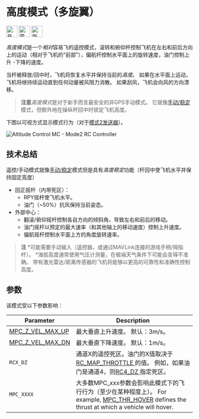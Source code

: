 # 高度模式（多旋翼）

[<img src="../../assets/site/difficulty_easy.png" title="易于使用" width="30px" />](../getting_started/flight_modes.md#key_difficulty)&nbsp;[<img src="../../assets/site/remote_control.svg" title="需要手动或遥控控制" width="30px" />](../getting_started/flight_modes.md#key_manual)&nbsp;[<img src="../../assets/site/altitude_icon.svg" title="所需高度（例如巴罗、测距仪）" width="30px" />](../getting_started/flight_modes.md#altitude_only)

*高度模式*是一个*相对*容易飞的遥控模式，滚转和俯仰杆控制飞机在左右和前后方向上的运动（相对于飞机的“前部”），偏航杆控制水平面上的旋转速度，油门控制上升 -下降的速度。

当杆被释放/回中时，飞机将恢复水平并保持当前的*高度*。 如果在水平面上运动，飞机将继持续运动直到任何动量被风阻力消散。 如果刮风，飞机会向风的方向漂移。

> **注意***高度模式*是对于新手而言最安全的非GPS手动模式。 它就像[手动/稳定](../flight_modes/manual_stabilized_mc.md)模式，但额外地在操纵杆回中时锁定飞机高度。

下图以可视方式显示模式行为（对于[模式2发送器](../getting_started/rc_transmitter_receiver.md#transmitters-for-aircraft)）。

![Altitude Control MC - Mode2 RC Controller](../../images/flight_modes/altitude_control_mode_copter.png)

## 技术总结

遥控/手动模式就像[手动/稳定](../flight_modes/manual_stabilized_mc.md)模式但是具有*高度稳定*功能（杆回中使飞机水平并保持固定高度）

* 回正摇杆（内带死区）： 
  * RPY摇杆使飞机水平。
  * 油门（~50%）抗风保持当前姿态。
* 外部中心： 
  * 翻滚/俯仰摇杆控制各自方向的倾斜角，导致左右和前后的移动。
  * 油门摇杆以预定的最大速率（和其他轴上的移动速度）控制上升速度。
  * 偏航摇杆控制水平面上方的角度旋转速率。

> **注** *可能需要手动输入（遥控器，或通过MAVLink连接的游戏手柄/拇指杆）。 *海拔高度通常使用气压计测量，在极端天气条件下可能会变得不准确。 带有激光雷达/距离传感器的飞机将能够以更高的可靠性和准确性控制高度。

## 参数

该模式受以下参数影响：

| Parameter                                                                                                   | Description                                                                                                                                                                        |
| ----------------------------------------------------------------------------------------------------------- | ---------------------------------------------------------------------------------------------------------------------------------------------------------------------------------- |
| <span id="MPC_Z_VEL_MAX_UP"></span>[MPC_Z_VEL_MAX_UP](../advanced_config/parameter_reference.md#MPC_Z_VEL_MAX_UP) | 最大垂直上升速度。 默认：3m/s。                                                                                                                                                                 |
| <span id="MPC_Z_VEL_MAX_DN"></span>[MPC_Z_VEL_MAX_DN](../advanced_config/parameter_reference.md#MPC_Z_VEL_MAX_DN) | 最大垂直下降速度。 默认：1m/s。                                                                                                                                                                 |
| <span id="RCX_DZ"></span>`RCX_DZ`                                                                           | 通道X的遥控死区。油门的X值取决于[ RC_MAP_THROTTLE ](../advanced_config/parameter_reference.md#RC_MAP_THROTTLE)的值。 例如，如果油门是通道4，则[RC4_DZ ](../advanced_config/parameter_reference.md#RC4_DZ)指定死区。 |
| <span id="MPC_xxx"></span>`MPC_XXXX`                                                                         | 大多数MPC_xxx参数会影响此模式下的飞行行为（至少在某种程度上）。 For example, [MPC_THR_HOVER](../advanced_config/parameter_reference.md#MPC_THR_HOVER) defines the thrust at which a vehicle will hover.      |